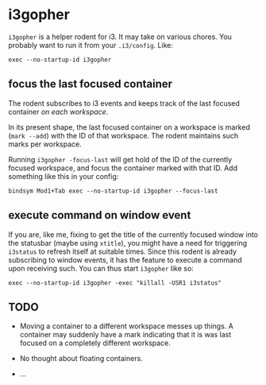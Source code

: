 # i3gopher

`i3gopher` is a helper rodent for i3. It may take on various chores.
You probably want to run it from your `.i3/config`. Like:

    exec --no-startup-id i3gopher

## focus the last focused container

The rodent subscribes to i3 events and keeps track of the last focused
container *on* *each* *workspace*.

In its present shape, the last focused container on a workspace is marked
(`mark --add`) with the ID of that workspace. The rodent maintains such marks
per workspace.

Running `i3gopher -focus-last` will get hold of the ID of the currently focused
workspace, and focus the container marked with that ID. Add something like this
in your config:

    bindsym Mod1+Tab exec --no-startup-id i3gopher --focus-last

## execute command on window event

If you are, like me, fixing to get the title of the currently focused window
into the statusbar (maybe using `xtitle`), you might have a need for triggering
`i3status` to refresh itself at suitable times. Since this rodent is already
subscribing to window events, it has the feature to execute a command upon
receiving such. You can thus start `i3gopher` like so:

    exec --no-startup-id i3gopher -exec "killall -USR1 i3status"

## TODO

- Moving a container to a different workspace messes up things. A container may
  suddenly have a mark indicating that it is was last focused on a completely
  different workspace.

- No thought about floating containers.

- ...
